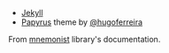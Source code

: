 * [Jekyll](https://jekyllrb.com/)
* [Papyrus](https://github.com/hugoferreira/papyrus-theme) theme by [@hugoferreira](https://github.com/hugoferreira)

From [mnemonist](https://github.com/Yomguithereal/mnemonist) library's documentation.
